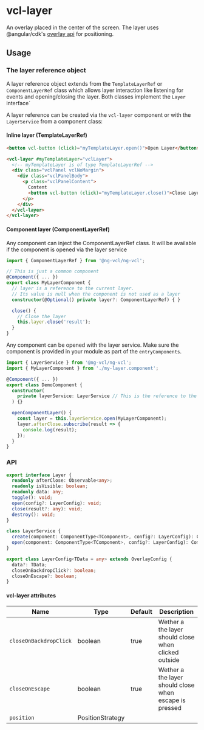 # vcl-layer

An overlay placed in the center of the screen.
The layer uses @angular/cdk's [overlay api](https://material.angular.io/cdk/overlay/api) for positioning.

## Usage

### The layer reference object

A layer reference object extends from the `TemplateLayerRef` or `ComponentLayerRef` class which allows layer interaction like listening for events and opening/closing the layer.
Both classes implement the `Layer` interface`

A layer reference can be created via the `vcl-layer` component or with the `LayerService` from a component class:

#### Inline layer (TemplateLayerRef)

```html
<button vcl-button (click)="myTemplateLayer.open()">Open Layer</button>

<vcl-layer #myTemplateLayer="vclLayer">
  <!-- myTemplateLayer is of type TemplateLayerRef -->
  <div class="vclPanel vclNoMargin">
    <div class="vclPanelBody">
      <p class="vclPanelContent">
        Content
        <button vcl-button (click)="myTemplateLayer.close()">Close Layer</button>
      </p>
    </div>
  </vcl-layer>
</vcl-layer>
```

#### Component layer (ComponentLayerRef)

Any component can inject the ComponentLayerRef class. 
It will be available if the component is opened via the layer service

```ts
import { ComponentLayerRef } from '@ng-vcl/ng-vcl';

// This is just a common component
@Component({ ... })
export class MyLayerComponent {
  // layer is a reference to the current layer.
  // Its value is null when the component is not used as a layer
  constructor(@Optional() private layer?: ComponentLayerRef) { }

  close() {
    // Close the layer
    this.layer.close('result');
  }
}
```

Any component can be opened with the layer service.
Make sure the component is provided in your module as part of the `entryComponents`.

```ts
import { LayerService } from '@ng-vcl/ng-vcl';
import { MyLayerComponent } from './my-layer.component';

@Component({ ... })
export class DemoComponent {
  constructor(
    private layerService: LayerService // This is the reference to the component layer
  ) {}

  openComponentLayer() {
    const layer = this.layerService.open(MyLayerComponent);
    layer.afterClose.subscribe(result => {
      console.log(result);
    });
  }
}
```

### API

```ts
export interface Layer {
  readonly afterClose: Observable<any>;
  readonly isVisible: boolean;
  readonly data: any;
  toggle(): void;
  open(config?: LayerConfig): void;
  close(result?: any): void;
  destroy(): void;
}

class LayerService {
  create(component: ComponentType<TComponent>, config?: LayerConfig): ComponentLayerRef;
  open(component: ComponentType<TComponent>, config?: LayerConfig): ComponentLayerRef;
}

export class LayerConfig<TData = any> extends OverlayConfig {
  data?: TData;
  closeOnBackdropClick?: boolean;
  closeOnEscape?: boolean;
}

```

#### vcl-layer attributes

| Name                   | Type                 | Default  | Description
| ------------           | -----------          | -------- |--------------
| `closeOnBackdropClick` | boolean              | true     | Wether a the layer should close when clicked outside
| `closeOnEscape`        | boolean              | true     | Wether a the layer should close when escape is pressed
| `position`             | PositionStrategy     |          | 
